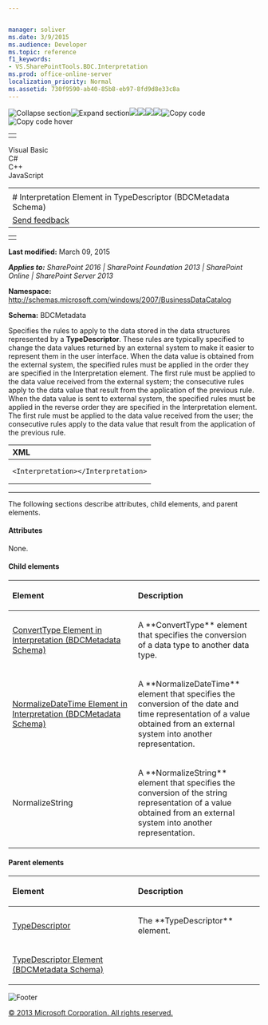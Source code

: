 ```yaml
---


manager: soliver
ms.date: 3/9/2015
ms.audience: Developer
ms.topic: reference
f1_keywords:
- VS.SharePointTools.BDC.Interpretation
ms.prod: office-online-server
localization_priority: Normal
ms.assetid: 730f9590-ab40-85b8-eb97-8fd9d8e33c8a
---
```


![Collapse
section](../icons/collapse_all.gif "Collapse section")![Expand
section](../icons/expand_all.gif "Expand section")![](../icons/collapse_all.gif)![](../icons/expand_all.gif)![](../icons/dropdown.gif)![](../icons/dropdownHover.gif)![Copy
code](../icons/copycode.gif "Copy code")![Copy code
hover](../icons/copycodeHighlight.gif "Copy code hover")
<table>
<tbody>
<tr class="odd">
<td align="left"></td>
</tr>
</tbody>
</table>

Visual Basic  
C\#  
C++  
JavaScript  

<table>
<tbody>
<tr class="odd">
<td align="left"><span id="runningHeaderText"></span></td>
</tr>
<tr class="even">
<td align="left"># Interpretation Element in TypeDescriptor (BDCMetadata Schema)</td>
</tr>
<tr class="odd">
<td align="left"><span id="headfeedbackarea" class="feedbackhead"><a href="javascript:SubmitFeedback(&#39;docthis@Microsoft.com&#39;,&#39;&#39;,&#39;&#39;,&#39;&#39;,&#39;1.0.18082.1225&#39;,&#39;%0\dThank%20you%20for%20your%20feedback.%20The%20developer%20writing%20teams%20use%20your%20feedback%20to%20improve%20documentation.%20While%20we%20are%20reviewing%20your%20feedback,%20we%20may%20send%20you%20e-mail%20to%20ask%20for%20clarification%20or%20feedback%20on%20a%20solution.%20We%20do%20not%20use%20your%20e-mail%20address%20for%20any%20other%20purpose%20and%20we%20delete%20it%20after%20we%20finish%20our%20review.%0\AFor%20further%20information%20about%20the%20privacy%20policies%20of%20Microsoft,%20please%20see%20http://privacy.microsoft.com/en-us/default.aspx.%0\A%0\d&#39;,&#39;Customer%20feedback&#39;);">Send feedback</a></span></td>
</tr>
</tbody>
</table>

<table>
<colgroup>
<col width="100%" />
</colgroup>
<tbody>
<tr class="odd">
<td align="left"></td>
</tr>
</tbody>
</table>

**Last modified:** March 09, 2015

***Applies to:** SharePoint 2016 | SharePoint Foundation 2013 |
SharePoint Online | SharePoint Server 2013*

**Namespace:**
http://schemas.microsoft.com/windows/2007/BusinessDataCatalog

**Schema:** BDCMetadata

Specifies the rules to apply to the data stored in the data structures
represented by a **TypeDescriptor**. These rules are typically specified
to change the data values returned by an external system to make it
easier to represent them in the user interface. When the data value is
obtained from the external system, the specified rules must be applied
in the order they are specified in the <span
class="keyword">Interpretation</span> element. The first rule must be
applied to the data value received from the external system; the
consecutive rules apply to the data value that result from the
application of the previous rule. When the data value is sent to
external system, the specified rules must be applied in the reverse
order they are specified in the <span
class="keyword">Interpretation</span> element. The first rule must be
applied to the data value received from the user; the consecutive rules
apply to the data value that result from the application of the previous
rule.

<span codelanguage="xmlLang"></span>
<table>
<colgroup>
<col width="100%" />
</colgroup>
<thead>
<tr class="header">
<th align="left">XML</th>
</tr>
</thead>
<tbody>
<tr class="odd">
<td align="left"><pre><code>&lt;Interpretation&gt;&lt;/Interpretation&gt;</code></pre></td>
</tr>
</tbody>
</table>


--------------------------------------------------------------------------------------------------------------------------------------------------------------------------------------------------------------------------------------

The following sections describe attributes, child elements, and parent
elements.

#### Attributes

None.

#### Child elements

<table>
<colgroup>
<col width="50%" />
<col width="50%" />
</colgroup>
<thead>
<tr class="header">
<th align="left"><p>Element</p></th>
<th align="left"><p>Description</p></th>
</tr>
</thead>
<tbody>
<tr class="odd">
<td align="left"><p><span sdata="link"><a href="converttype-element-in-interpretation-bdcmetadata-schema.htm">ConvertType Element in Interpretation (BDCMetadata Schema)</a></span></p></td>
<td align="left"><p>A **ConvertType** element that specifies the conversion of a data type to another data type.</p></td>
</tr>
<tr class="even">
<td align="left"><p><span sdata="link"><a href="normalizedatetime-element-in-interpretation-bdcmetadata-schema.htm">NormalizeDateTime Element in Interpretation (BDCMetadata Schema)</a></span></p></td>
<td align="left"><p>A **NormalizeDateTime** element that specifies the conversion of the date and time representation of a value obtained from an external system into another representation.</p></td>
</tr>
<tr class="odd">
<td align="left"><p>NormalizeString</p></td>
<td align="left"><p>A **NormalizeString** element that specifies the conversion of the string representation of a value obtained from an external system into another representation.</p></td>
</tr>
</tbody>
</table>

#### Parent elements

<table>
<colgroup>
<col width="50%" />
<col width="50%" />
</colgroup>
<thead>
<tr class="header">
<th align="left"><p>Element</p></th>
<th align="left"><p>Description</p></th>
</tr>
</thead>
<tbody>
<tr class="odd">
<td align="left"><p><a href="http://msdn.microsoft.com/library/30e38d7f-af18-20ec-45ab-0bece071ce67.aspx">TypeDescriptor</a></p></td>
<td align="left"><p>The **TypeDescriptor** element.</p></td>
</tr>
<tr class="even">
<td align="left"><p><span sdata="link"><a href="typedescriptor-element-bdcmetadata-schema.htm">TypeDescriptor Element (BDCMetadata Schema)</a></span></p></td>
<td align="left"></td>
</tr>
</tbody>
</table>

![Footer](../icons/footer.gif "Footer")

[© 2013 Microsoft Corporation. All rights
reserved.](office-2013-documentation-copyright-notice.htm)



